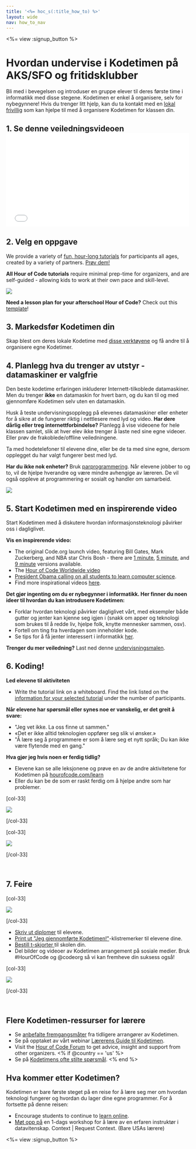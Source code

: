 ```yaml
---
title: '<%= hoc_s(:title_how_to) %>'
layout: wide
nav: how_to_nav
---
```

<%= view :signup_button %>

# Hvordan undervise i Kodetimen på AKS/SFO og fritidsklubber

Bli med i bevegelsen og introduser en gruppe elever til deres første time i informatikk med disse stegene. Kodetimen er enkel å organisere, selv for nybegynnere! Hvis du trenger litt hjelp, kan du ta kontakt med en [lokal frivillig](<%= resolve_url('https://code.org/volunteer/local') %>) som kan hjelpe til med å organisere Kodetimen for klassen din.

## 1. Se denne veiledningsvideoen <iframe width="500" height="255" src="//www.youtube.com/embed/SrnvvWDm73k" frameborder="0" allowfullscreen mark="crwd-mark"></iframe> 

## 2. Velg en oppgave

We provide a variety of [fun, hour-long tutorials](<%= resolve_url('/learn') %>) for participants all ages, created by a variety of partners. [Prøv dem!](<%= resolve_url('/learn') %>)

**All Hour of Code tutorials** require minimal prep-time for organizers, and are self-guided - allowing kids to work at their own pace and skill-level.

[![](/images/fit-700/tutorials.png)](<%= resolve_url('/learn') %>)

**Need a lesson plan for your afterschool Hour of Code?** Check out this [template](/files/AfterschoolEducatorLessonPlanOutline.docx)!

## 3. Markedsfør Kodetimen din

Skap blest om deres lokale Kodetime med [disse verktøyene](<%= resolve_url('/promote') %>) og få andre til å organisere egne Kodetimer.

## 4. Planlegg hva du trenger av utstyr - datamaskiner er valgfrie

Den beste kodetime erfaringen inkluderer Internett-tilkoblede datamaskiner. Men du trenger **ikke** en datamaskin for hvert barn, og du kan til og med gjennomføre Kodetimen selv uten en datamaskin.

Husk å teste undervisningsopplegg på elevenes datamaskiner eller enheter for å sikre at de fungerer riktig i nettlesere med lyd og video. **Har dere dårlig eller treg internettforbindelse?** Planlegg å vise videoene for hele klassen samlet, slik at hver elev ikke trenger å laste ned sine egne videoer. Eller prøv de frakoblede/offline veiledningene.

Ta med hodetelefoner til elevene dine, eller be de ta med sine egne, dersom opplegget du har valgt fungerer best med lyd.

**Har du ikke nok enheter?** Bruk [parprogrammering](https://www.youtube.com/watch?v=vgkahOzFH2Q). Når elevene jobber to og to, vil de hjelpe hverandre og være mindre avhengige av læreren. De vil også oppleve at programmering er sosialt og handler om samarbeid.

<img src="/images/fit-350/group_ipad.jpg" />

## 5. Start Kodetimen med en inspirerende video

Start Kodetimen med å diskutere hvordan informasjonsteknologi påvirker oss i dagliglivet.

**Vis en inspirerende video:**

- The original Code.org launch video, featuring Bill Gates, Mark Zuckerberg, and NBA star Chris Bosh - there are [1 minute](https://www.youtube.com/watch?v=qYZF6oIZtfc), [5 minute](https://www.youtube.com/watch?v=nKIu9yen5nc), and [9 minute](https://www.youtube.com/watch?v=dU1xS07N-FA) versions available.
- The [Hour of Code Worldwide video](https://www.youtube.com/watch?v=KsOIlDT145A)
- [President Obama calling on all students to learn computer science](https://www.youtube.com/watch?v=6XvmhE1J9PY).
- Find more inspirational videos [here](https://www.youtube.com/playlist?list=PLzdnOPI1iJNfpD8i4Sx7U0y2MccnrNZuP).

**Det gjør ingenting om du er nybegynner i informatikk. Her finner du noen ideer til hvordan du kan introdusere Kodetimen:**

- Forklar hvordan teknologi påvirker dagliglivet vårt, med eksempler både gutter og jenter kan kjenne seg igjen i (snakk om apper og teknologi som brukes til å redde liv, hjelpe folk, knytte mennesker sammen, osv).
- Fortell om ting fra hverdagen som inneholder kode.
- Se tips for å få jenter interessert i informatikk [her](<%= resolve_url('https://code.org/girls') %>).

**Trenger du mer veiledning?** Last ned denne [undervisningsmalen](/files/EducatorHourofCodeLessonPlanOutline.docx).

## 6. Koding!

**Led elevene til aktiviteten**

- Write the tutorial link on a whiteboard. Find the link listed on the [information for your selected tutorial](<%= resolve_url('/learn') %>) under the number of participants.

**Når elevene har spørsmål eller synes noe er vanskelig, er det greit å svare:**

- "Jeg vet ikke. La oss finne ut sammen."
- «Det er ikke alltid teknologien oppfører seg slik vi ønsker.»
- "Å lære seg å programmere er som å lære seg et nytt språk; Du kan ikke være flytende med en gang."

**Hva gjør jeg hvis noen er ferdig tidlig?**

- Elevene kan se alle leksjonene og prøve en av de andre aktivitetene for Kodetimen på [hourofcode.com/learn](<%= resolve_url('/learn') %>)
- Eller du kan be de som er raskt ferdig om å hjelpe andre som har problemer.

[col-33]

![](/images/fit-250/highschoolgirls.jpeg)

[/col-33]

[col-33]

![](/images/fit-300/group_ar.jpg)

[/col-33]

<p style="clear:both">&nbsp;</p>

## 7. Feire

[col-33]

![](/images/fit-300/boy-certificate.jpg)

[/col-33]

- [Skriv ut diplomer](<%= resolve_url('https://code.org/certificates') %>) til elevene.
- [Print ut "Jeg gjennomførte Kodetimen!"](<%= resolve_url('/promote/resources#stickers') %>)-klistremerker til elevene dine.
- [Bestill t-skjorter ](http://blog.code.org/post/132608499493/hour-of-code-shirts-and-more)til skolen din.
- Del bilder og videoer av Kodetimen arrangement på sosiale medier. Bruk #HourOfCode og @codeorg så vi kan fremheve din suksess også!

[col-33]

![](/images/fit-260/highlight-certificates.jpg)

[/col-33]

<p style="clear:both">&nbsp;</p>

## Flere Kodetimen-ressurser for lærere

- Se [anbefalte fremgangsmåter](http://www.slideshare.net/TeachCode/hour-of-code-best-practices-for-successful-educators-51273466) fra tidligere arrangører av Kodetimen. 
- Se på opptaket av vårt webinar [Lærerens Guide til Kodetimen](https://youtu.be/EJeMeSW2-Mw).
- Visit the [Hour of Code Forum](http://forum.code.org/c/plc/hour-of-code) to get advice, insight and support from other organizers. <% if @country == 'us' %>
- Se på [Kodetimens ofte stilte spørsmål](https://support.code.org/hc/en-us/categories/200147083-Hour-of-Code). <% end %>

## Hva kommer etter Kodetimen?

Kodetimen er bare første steget på en reise for å lære seg mer om hvordan teknologi fungerer og hvordan du lager dine egne programmer. For å fortsette på denne reisen:

- Encourage students to continue to [learn online](<%= resolve_url('https://code.org/learn/beyond') %>).
- [Møt opp på](<%= resolve_url('https://code.org/professional-development-workshops') %>) en 1-dags workshop for å lære av en erfaren instruktør i datavitenskap. Context | Request Context. (Bare USAs lærere)

<%= view :signup_button %>